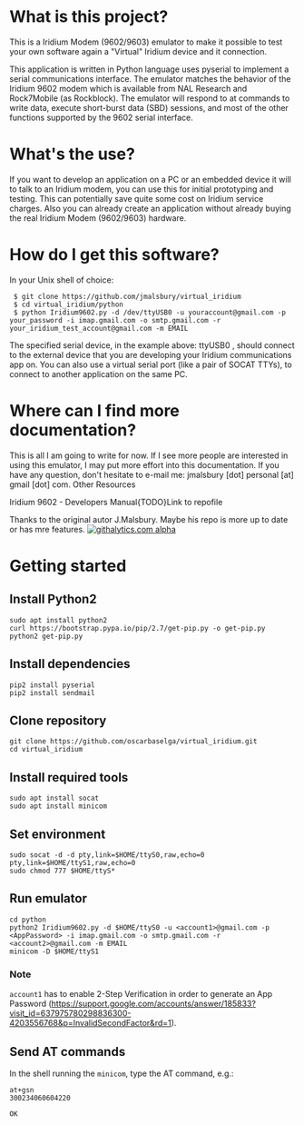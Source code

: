 # What is this project?

This is a Iridium Modem (9602/9603) emulator to make it possible to test your own software again a "Virtual" Iridium device and it connection.

This application is written in Python language uses pyserial to implement a serial communications interface. The emulator matches the behavior of the Iridium 9602 modem which is available from NAL Research and Rock7Mobile (as Rockblock). The emulator will respond to at commands to write data, execute short-burst data (SBD) sessions, and most of the other functions supported by the 9602 serial interface.

# What's the use?

If you want to develop an application on a PC or an embedded device it will to talk to an Iridium modem, you can use this for initial prototyping and testing. This can potentially save quite some cost on Iridium service charges. Also you can already create an application without already buying the real Iridium Modem (9602/9603) hardware.

# How do I get this software?

In your Unix shell of choice:
```
 $ git clone https://github.com/jmalsbury/virtual_iridium
 $ cd virtual_iridium/python
 $ python Iridium9602.py -d /dev/ttyUSB0 -u youraccount@gmail.com -p your_password -i imap.gmail.com -o smtp.gmail.com -r your_iridium_test_account@gmail.com -m EMAIL
```
The specified serial device, in the example above: ttyUSB0 , should connect to the external device that you are developing your Iridium communications app on. You can also use a virtual serial port (like a pair of SOCAT TTYs), to connect to another application on the same PC.

# Where can I find more documentation?

This is all I am going to write for now. If I see more people are interested in using this emulator, I may put more effort into this documentation. If you have any question, don't hesitate to e-mail me: jmalsbury [dot] personal [at] gmail [dot] com.
Other Resources

Iridium 9602 - Developers Manual{TODO}Link to repofile

Thanks to the original autor J.Malsbury. Maybe his repo is more up to date or has mre features.
[![githalytics.com alpha](https://cruel-carlota.pagodabox.com/bdb824945e9b3e4a959feb550731a1e0 "githalytics.com")](http://githalytics.com/jmalsbury/virtual_iridium)

# Getting started
## Install Python2
```
sudo apt install python2
curl https://bootstrap.pypa.io/pip/2.7/get-pip.py -o get-pip.py
python2 get-pip.py
```
## Install dependencies
```
pip2 install pyserial
pip2 install sendmail
```
## Clone repository
```
git clone https://github.com/oscarbaselga/virtual_iridium.git
cd virtual_iridium
```
## Install required tools
```
sudo apt install socat
sudo apt install minicom
```
## Set environment
```
sudo socat -d -d pty,link=$HOME/ttyS0,raw,echo=0 pty,link=$HOME/ttyS1,raw,echo=0
sudo chmod 777 $HOME/ttyS*
```
## Run emulator
```
cd python
python2 Iridium9602.py -d $HOME/ttyS0 -u <account1>@gmail.com -p <AppPassword> -i imap.gmail.com -o smtp.gmail.com -r <account2>@gmail.com -m EMAIL
minicom -D $HOME/ttyS1
```
### Note
`account1` has to enable 2-Step Verification in order to generate an App Password (https://support.google.com/accounts/answer/185833?visit_id=637975780298836300-4203556768&p=InvalidSecondFactor&rd=1).

## Send AT commands
In the shell running the `minicom`, type the AT command, e.g.:
```
at+gsn
300234060604220

OK
```
